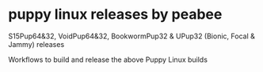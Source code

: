 # puppy linux releases by peabee
S15Pup64&32, VoidPup64&32, BookwormPup32 &amp; UPup32 (Bionic, Focal & Jammy) releases

Workflows to build and release the above Puppy Linux builds
